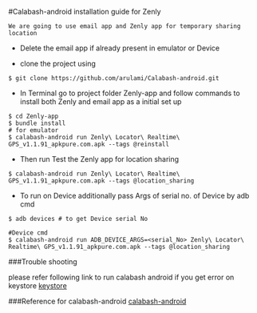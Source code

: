 #Calabash-android installation guide for Zenly

    We are going to use email app and Zenly app for temporary sharing location

- Delete the email app if already present in emulator or Device 

- clone the project using

```
$ git clone https://github.com/arulami/Calabash-android.git
```

- In Terminal go to project folder Zenly-app and follow commands to install both Zenly and email app as a initial set up
 
 ```
 $ cd Zenly-app
 $ bundle install
 # for emulator 
 $ calabash-android run Zenly\ Locator\ Realtime\ GPS_v1.1.91_apkpure.com.apk --tags @reinstall 
 ```
 
- Then run Test the Zenly app for location sharing 
 
 ```
 $ calabash-android run Zenly\ Locator\ Realtime\ GPS_v1.1.91_apkpure.com.apk --tags @location_sharing
 ```
 
- To run on Device additionally pass Args of serial no. of Device by adb cmd

```
$ adb devices # to get Device serial No
```

```
#Device cmd
$ calabash-android run ADB_DEVICE_ARGS=<serial_No> Zenly\ Locator\ Realtime\ GPS_v1.1.91_apkpure.com.apk --tags @location_sharing
```

###Trouble shooting

   please refer following link to run calabash android if you get error on keystore
   [keystore](https://github.com/calabash/calabash-android/wiki/Running-Calabash-Android)
   
###Reference for calabash-android
   [calabash-android](https://github.com/calabash/calabash-android)